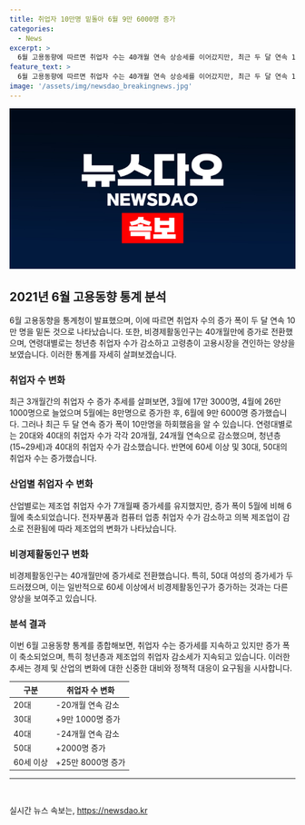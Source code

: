 ```yaml
---
title: 취업자 10만명 밑돌아 6월 9만 6000명 증가
categories:
  - News
excerpt: >
  6월 고용동향에 따르면 취업자 수는 40개월 연속 상승세를 이어갔지만, 최근 두 달 연속 10만명을 밑돈 것으로 나타났다. 특히 20대와 40대 취업자 수는 각각 20개월, 24개월 연속으로 감소했고, 비경제활동인구는 40개월만에 증가세로 전환했다. 이에 통계청은 제조업과 컴퓨터 업종에서의 감소가 두드러지고, 50대 여성의 비경제활동인구 증가세가 주목된다고 설명했다. (150자)
feature_text: >
  6월 고용동향에 따르면 취업자 수는 40개월 연속 상승세를 이어갔지만, 최근 두 달 연속 10만명을 밑돈 것으로 나타났다. 특히 20대와 40대 취업자 수는 각각 20개월, 24개월 연속으로 감소했고, 비경제활동인구는 40개월만에 증가세로 전환했다. 이에 통계청은 제조업과 컴퓨터 업종에서의 감소가 두드러지고, 50대 여성의 비경제활동인구 증가세가 주목된다고 설명했다. (150자)
image: '/assets/img/newsdao_breakingnews.jpg'
---
```


<p><img src="/assets/img/newsdao_breakingnews.jpg" alt="ranknews 속보" /></p>

<h2 data-ke-size="size26">2021년 6월 고용동향 통계 분석</h2>

<p data-ke-size="size16">6월 고용동향을 통계청이 발표했으며, 이에 따르면 취업자 수의 증가 폭이 두 달 연속 10만 명을 밑돈 것으로 나타났습니다. 또한, 비경제활동인구는 40개월만에 증가로 전환했으며, 연령대별로는 청년층 취업자 수가 감소하고 고령층이 고용시장을 견인하는 양상을 보였습니다. 이러한 통계를 자세히 살펴보겠습니다.</p>

<h3 data-ke-size="size24">취업자 수 변화</h3>

<p data-ke-size="size16">최근 3개월간의 취업자 수 증가 추세를 살펴보면, 3월에 17만 3000명, 4월에 26만 1000명으로 늘었으며 5월에는 8만명으로 증가한 후, 6월에 9만 6000명 증가했습니다. 그러나 최근 두 달 연속 증가 폭이 10만명을 하회했음을 알 수 있습니다. 연령대별로는 20대와 40대의 취업자 수가 각각 20개월, 24개월 연속으로 감소했으며, 청년층(15~29세)과 40대의 취업자 수가 감소했습니다. 반면에 60세 이상 및 30대, 50대의 취업자 수는 증가했습니다.</p>

<h3 data-ke-size="size24">산업별 취업자 수 변화</h3>

<p data-ke-size="size16">산업별로는 제조업 취업자 수가 7개월째 증가세를 유지했지만, 증가 폭이 5월에 비해 6월에 축소되었습니다. 전자부품과 컴퓨터 업종 취업자 수가 감소하고 의복 제조업이 감소로 전환됨에 따라 제조업의 변화가 나타났습니다.</p>

<h3 data-ke-size="size24">비경제활동인구 변화</h3>

<p data-ke-size="size16">비경제활동인구는 40개월만에 증가세로 전환했습니다. 특히, 50대 여성의 증가세가 두드러졌으며, 이는 일반적으로 60세 이상에서 비경제활동인구가 증가하는 것과는 다른 양상을 보여주고 있습니다.</p>

<h3 data-ke-size="size24">분석 결과</h3>

<p data-ke-size="size16">이번 6월 고용동향 통계를 종합해보면, 취업자 수는 증가세를 지속하고 있지만 증가 폭이 축소되었으며, 특히 청년층과 제조업의 취업자 감소세가 지속되고 있습니다. 이러한 추세는 경제 및 산업의 변화에 대한 신중한 대비와 정책적 대응이 요구됨을 시사합니다.</p>

<table>
    <thead>
        <tr>
            <th scope="col">구분</th>
            <th scope="col">취업자 수 변화</th>
        </tr>
    </thead>
    <tbody>
        <tr>
            <td>20대</td>
            <td>-20개월 연속 감소</td>
        </tr>
        <tr>
            <td>30대</td>
            <td>+9만 1000명 증가</td>
        </tr>
        <tr>
            <td>40대</td>
            <td>-24개월 연속 감소</td>
        </tr>
        <tr>
            <td>50대</td>
            <td>+2000명 증가</td>
        </tr>
        <tr>
            <td>60세 이상</td>
            <td>+25만 8000명 증가</td>
        </tr>
    </tbody>
</table>

<hr>

<p data-ke-size="size16">&nbsp;</p>
실시간 뉴스 속보는, <a href="https://newsdao.kr" rel="dofollow">https://newsdao.kr</a>


